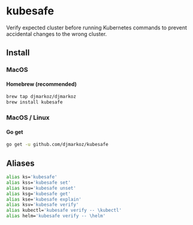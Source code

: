 # kubesafe
Verify expected cluster before running Kubernetes commands to prevent accidental changes to the wrong cluster.

## Install

### MacOS

#### Homebrew (recommended)

```bash
brew tap djmarkoz/djmarkoz
brew install kubesafe
```

### MacOS / Linux

#### Go get

```bash
go get -u github.com/djmarkoz/kubesafe
```

## Aliases

```bash
alias ks='kubesafe'
alias kss='kubesafe set'
alias ksu='kubesafe unset'
alias ksg='kubesafe get'
alias kse='kubesafe explain'
alias ksv='kubesafe verify'
alias kubectl='kubesafe verify -- \kubectl'
alias helm='kubesafe verify -- \helm'
```
